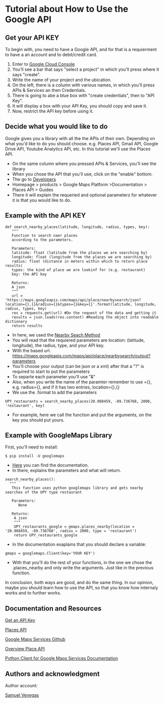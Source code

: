 # Tutorial about How to Use the Google API 

## Get your API KEY
To begin with, you need to have a Google API, and for that is a requierment to have a an account and to debit/credit card.
1. Enter to [Google Cloud Console](https://www.googleadservices.com/pagead/aclk?sa=L&ai=DChcSEwj5mb3ntPbkAhUQboYKHeh3DBoYABAAGgJ2dQ&ohost=www.google.com&cid=CAESEeD2a-isKx0bOlEmqvWSj8nQ&sig=AOD64_1Q1jDJoR8xP0O3PioSJdZWOb--BA&q=&ved=2ahUKEwjo17XntPbkAhXSuFkKHW8JB1sQ0Qx6BAgLEAE&adurl=)
2. You'll see a bar that says "select a project" in which you'll press where it says "create".
3. Write the name of your project and the ubication.
4. On the left, there is a column with various names, in which you'll press APIs & Services an then Credentials.
5. There is going to abe a blue box with "create credentials", then to "API Key".
6. It will display a box with your API Key, you should copy and save it.
7. Now, restrict the API key before using it.

## Decide what you would like to do
Google gives you a library with all the the APIs of their own. Depending on what you'd like to do you should choose.
e.g. Places API, Gmail API, Google Drive API, Youtube Analytics API, etc.
In this tutorial we'll use the Places API.
 * On the same column where you pressed APIs & Services, you'll see the library
 * When you chose the API that you'll use, click on the "enable" bottom.
 * The go to [Developers](https://developers.google.com/)
 * Homepage > products > Google Maps Platform >Documentation > Places API > Guides
 * There it will explain the requeried and optional parameterz for whatever it is that you would like to do.
 
 ## Example with the API KEY
 ```
 def search_nearby_places(latitude, longitude, radius, types, key):
    """
    Function to search naer places 
    according to the parameters.

    Parameters:
    latitude: float (latitude from the places we are searching by)
    longitude: float (longitude from the places we are searching by)
    radius: float (distance in meters within which to return place results)
    types: the kind of place we are lookinf for (e.g. restaurant)
    key: the API key
    
    Returns:
    A json
    """
    url = 'https://maps.googleapis.com/maps/api/place/nearbysearch/json?location={},{}&radius={}&types={}&key={}'.format(latitude, longitude, radius, types, key)
    res = requests.get(url) #Do the request of the data and getting it 
    results = json.loads(res.content) #Reading the object into readable dictionary
    return results 
  ```
 * In here, we used the [Nearby Seach Method](https://developers.google.com/places/web-service/search#PlaceSearchRequests)
 * You will read that the requiered parameters are location: (latitude, longitude), the radius, type, and your API key.
 * With the based url: https://maps.googleapis.com/maps/api/place/nearbysearch/output?parameters
 * You'll choose your output (can be json or a xml) after that a "?" is required to start to put the parameters
 * To separte each parameter you'll use "&"
 * Also, when you write the name of the paramter remember to use ={}, e.g. radius={}, and if it has two entries, location={},{}
 * We use the .format to add the parameters 
 
```
UPY_restaurants = search_nearby_places(20.988459, -89.736768, 2000, 'restaurant', key)
```
* For example, here we call the function and put the arguments, on the key you should put yours.

## Example with GoogleMaps Library

First, you'll need to install:
```
$ pip install -U googlemaps
```
* [Here](https://googlemaps.github.io/google-maps-services-python/docs/#module-googlemaps) you can find the documentation.
* In there, explains the parameters and what will return.
```
search_nearby_places():
  """
   This function uses python googlemaps library and gets nearby searches of the UPY type restaurant
    
   Parameters:
      None
      
   Returns:
    A json 
    """
    UPY_restaurants_google = gmaps.places_nearby(location = '20.988459, -89.736768', radius = 2000, type = 'restaurant')
    return UPY_restaurants_google
```
* In the documentation exaplains that you should declare a variable:
```
gmaps = googlemaps.Client(key='YOUR KEY')
```
* With that you'll do the rest of your functions, in the one we chose the .places_nearby and only write the arguments. Just like in the 
previous function.

In conclusion, both ways are good, and do the same thing. In our opinion, maybe you should learn how to use the API, so that you know
how internaly works and to further works.

## Documentation and Resources 

[Get an API Key](https://developers.google.com/places/web-service/get-api-key)

[Places API](https://developers.google.com/places/web-service/search#FindPlaceRequests)

[Google Maps Services Github](https://github.com/googlemaps/google-maps-services-python#api-keys)

[Overview Place API](https://developers.google.com/places/web-service/intro)

[Python Client for Google Maps Services Documentation](https://googlemaps.github.io/google-maps-services-python/docs/#module-googlemaps)


## Authors and acknowledgment
Author account:

[Samuel Venegas](https://github.com/Sam9Ves3)


